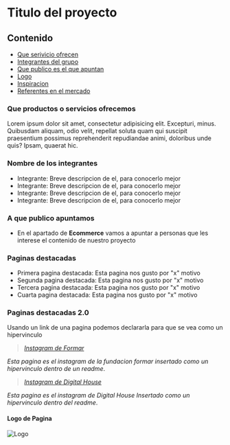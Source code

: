 # Titulo del proyecto

## Contenido

- [Que serivicio ofrecen](#servicios)
- [Integrantes del grupo](#integrantes)
- [Que publico es el que apuntan](#publico)
- [Logo](#logo)
- [Inspiracion](#inspiracion)
- [Referentes en el mercado](#referentes)

<div id="servicios">

### Que productos o servicios ofrecemos
Lorem ipsum dolor sit amet, consectetur adipisicing elit. Excepturi, minus. Quibusdam aliquam, odio velit, repellat soluta quam qui suscipit praesentium possimus reprehenderit repudiandae animi, doloribus unde quis? Ipsam, quaerat hic.

<div id="integrantes">

### Nombre de los integrantes

- Integrante: Breve descripcion de el, para conocerlo mejor
- Integrante: Breve descripcion de el, para conocerlo mejor
- Integrante: Breve descripcion de el, para conocerlo mejor
- Integrante: Breve descripcion de el, para conocerlo mejor

<div id="publico">

### A que publico apuntamos 

- En el apartado de **Ecommerce** vamos a apuntar a personas que les interese el contenido de nuestro proyecto

<div id="inspiracion">

### Paginas destacadas

- Primera pagina destacada: Esta pagina nos gusto por "x" motivo
- Segunda pagina destacada: Esta pagina nos gusto por "x" motivo
- Tercera pagina destacada: Esta pagina nos gusto por "x" motivo
- Cuarta pagina destacada: Esta pagina nos gusto por "x" motivo

<div id="referentes">

### Paginas destacadas 2.0

Usando un link de una pagina podemos declararla para que se vea como un hipervinculo

>[*Instagram de Formar*](https://www.instagram.com/fundacionformar/ "Enlace")   

*Esta pagina es el instagram de la fundacion formar insertado como un hipervinculo dentro de un readme*.

>[*Instagram de Digital House*](https://www.instagram.com/_digitalhouse/ "Enlace")   

*Esta pagina es el instagram de Digital House Insertado como un hipervinculo dentro del readme*.


<div id="logo">

#### Logo de Pagina

![Logo](/Extras/logo.png)